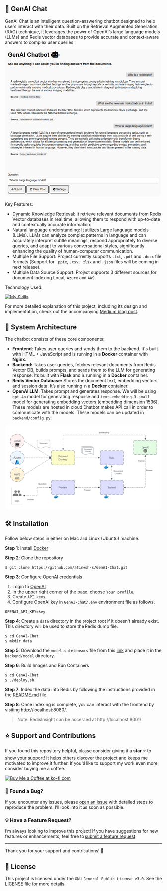 ## 🤖 GenAI Chat
GenAI Chat is an intelligent question-answering chatbot designed to help users interact with their data. Built on the Retrieval Augmented Generation (RAG) technique, it leverages the power of OpenAI’s large language models (LLMs) and Redis vector databases to provide accurate and context-aware answers to complex user queries.

<img src="data_indexing/images/genai_chat_ui.png" alt="GenAI Chat" width="500" style="border-radius: 10px;">

Key Features:
- Dynamic Knowledge Retrieval: It retrieve relevant documents from Redis Vector databases in real time, allowing them to respond with up-to-date and contextually accurate information.
- Natural language understanding: It utilizes Large language models (LLMs). LLMs can analyze complex patterns in language and can accurately interpret subtle meanings, respond appropriately to diverse queries, and adapt to various conversational styles, significantly enhancing the quality of human-computer communication.
- Multiple File Support: Project currently supports `.txt`, `.pdf` and `.docx` file formats (Support for `.pptx`, `.csv`, `.xlsx` and `.json` files will be coming in next release).
- Multiple Data Source Support: Project supports 3 different sources for document indexing Local, `Azure` and `AWS`.

Technology Used:

[![My Skills](https://skillicons.dev/icons?i=python,pytorch,flask,html,nginx,docker,redis,aws,azure,openai)](https://skillicons.dev)

For more detailed explanation of this project, including its design and implementation, check out the accompanying [Medium blog post](https://atinesh.medium.com/building-a-retrieval-augmented-generation-rag-chatbot-9a86c5b05691).

## 🔎 System Architecture

The chatbot consists of these core components:

- **Frontend**: Takes user queries and sends them to the backend. It's built with HTML + JavaScript and is running in a **Docker** container with **Nginx**.
- **Backend:** Takes user queries, fetches relevant documents from Redis Vector DB, builds prompts, and sends them to the LLM for generating response. Its built with **Flask** and is running in a **Docker** container.
- **Redis Vector Database:** Stores the document text, embedding vectors and session data. It’s also running in a **Docker** container.
- **OpenAI LLM**: Takes prompt and generates response. We will be using `gpt-4o` model for generating response and `text-embedding-3-small` model for generating embedding vectors (embedding dimension 1536). These models are hosted in cloud Chatbot makes API call in order to communicate with the models. These models can be updated in `backend/config.py`.

<img src="data_indexing/images/genai_chat.png" alt="GenAI Chat" width="800" style="border-radius: 10px;">

## 🛠️ Installation 

Follow below steps in either on Mac and Linux (Ubuntu) machine.

**Step 1**: Install [Docker](https://www.docker.com/get-started/)

**Step 2**: Clone the repository
```
$ git clone https://github.com/atinesh-s/GenAI-Chat.git
```

**Step 3**: Configure OpenAI credentials

1. Login to [OpenAI](https://platform.openai.com)
2. In the upper right corner of the page, choose `Your profile`.
3. Create `API keys`.
4. Configure OpenAI key in `GenAI-Chat/.env` environment file as follows.

```
OPENAI_API_KEY=key
```

**Step 4**: Create a `data` directory in the project root if it doesn't already exist. This directory will be used to store the Redis dump file.

```
$ cd GenAI-Chat
$ mkdir data
```

**Step 5**: Download the `model.safetensors` file from this [link](https://www.dropbox.com/scl/fi/310abl0pqs0hcxmqmiz70/model.safetensors?rlkey=yadhs2nemgt2lsighd1oufd2g&st=d9txrq8d&dl=0) and place it in the `backend/model` directory.

**Step 6**: Build Images and Run Containers

```
$ cd GenAI-Chat
$ ./deploy.sh
```

**Step 7**: Index the data into Redis by following the instructions provided in the [README.md](/data_indexing/README.md) file.

**Step 8**: Once indexing is complete, you can interact with the frontend by visiting http://localhost:8080/.

> Note: RedisInsight can be accessed at http://localhost:8001/

## ⭐ Support and Contributions

If you found this repository helpful, please consider giving it a **star** ⭐ to show your support! It helps others discover the project and keeps me motivated to improve it further. If you'd like to support my work even more, consider buying me a coffee.

<a href='https://ko-fi.com/J3J4196KY7' target='_blank'><img height='36' style='border:0px;height:36px;' src='https://storage.ko-fi.com/cdn/kofi6.png?v=6' border='0' alt='Buy Me a Coffee at ko-fi.com' /></a>

### 🐛 Found a Bug?  
If you encounter any issues, please [open an issue](https://github.com/atinesh-s/GenAI-Chat/issues) with detailed steps to reproduce the problem. I’ll look into it as soon as possible.

### 💡 Have a Feature Request?  
I’m always looking to improve this project! If you have suggestions for new features or enhancements, feel free to [submit a feature request](https://github.com/atinesh-s/GenAI-Chat/issues).

---

Thank you for your support and contributions! 🙌

## 📝 License

This project is licensed under the `GNU General Public License v3.0`. See the [LICENSE](LICENSE) file for more details.